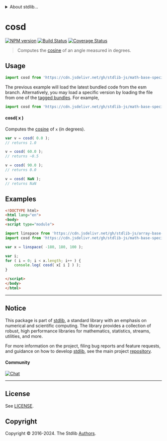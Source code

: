 <!--

@license Apache-2.0

Copyright (c) 2024 The Stdlib Authors.

Licensed under the Apache License, Version 2.0 (the "License");
you may not use this file except in compliance with the License.
You may obtain a copy of the License at

   http://www.apache.org/licenses/LICENSE-2.0

Unless required by applicable law or agreed to in writing, software
distributed under the License is distributed on an "AS IS" BASIS,
WITHOUT WARRANTIES OR CONDITIONS OF ANY KIND, either express or implied.
See the License for the specific language governing permissions and
limitations under the License.

-->


<details>
  <summary>
    About stdlib...
  </summary>
  <p>We believe in a future in which the web is a preferred environment for numerical computation. To help realize this future, we've built stdlib. stdlib is a standard library, with an emphasis on numerical and scientific computation, written in JavaScript (and C) for execution in browsers and in Node.js.</p>
  <p>The library is fully decomposable, being architected in such a way that you can swap out and mix and match APIs and functionality to cater to your exact preferences and use cases.</p>
  <p>When you use stdlib, you can be absolutely certain that you are using the most thorough, rigorous, well-written, studied, documented, tested, measured, and high-quality code out there.</p>
  <p>To join us in bringing numerical computing to the web, get started by checking us out on <a href="https://github.com/stdlib-js/stdlib">GitHub</a>, and please consider <a href="https://opencollective.com/stdlib">financially supporting stdlib</a>. We greatly appreciate your continued support!</p>
</details>

# cosd

[![NPM version][npm-image]][npm-url] [![Build Status][test-image]][test-url] [![Coverage Status][coverage-image]][coverage-url] <!-- [![dependencies][dependencies-image]][dependencies-url] -->

> Computes the [cosine][trigonometric-functions] of an angle measured in degrees.

<section class="intro">

</section>



<section class="usage">

## Usage

```javascript
import cosd from 'https://cdn.jsdelivr.net/gh/stdlib-js/math-base-special-cosd@esm/index.mjs';
```
The previous example will load the latest bundled code from the esm branch. Alternatively, you may load a specific version by loading the file from one of the [tagged bundles](https://github.com/stdlib-js/math-base-special-cosd/tags). For example,

```javascript
import cosd from 'https://cdn.jsdelivr.net/gh/stdlib-js/math-base-special-cosd@v0.1.0-esm/index.mjs';
```

#### cosd( x )

Computes the [cosine][trigonometric-functions] of `x` (in degrees).

```javascript
var v = cosd( 0.0 );
// returns 1.0

v = cosd( 60.0 );
// returns ~0.5

v = cosd( 90.0 );
// returns 0.0

v = cosd( NaN );
// returns NaN
```

</section>

<!-- /.usage -->

<section class="examples">

## Examples

<!-- eslint no-undef: "error" -->

```html
<!DOCTYPE html>
<html lang="en">
<body>
<script type="module">

import linspace from 'https://cdn.jsdelivr.net/gh/stdlib-js/array-base-linspace@esm/index.mjs';
import cosd from 'https://cdn.jsdelivr.net/gh/stdlib-js/math-base-special-cosd@esm/index.mjs';

var x = linspace( -180, 180, 100 );

var i;
for ( i = 0; i < x.length; i++ ) {
    console.log( cosd( x[ i ] ) );
}

</script>
</body>
</html>
```

</section>

<!-- /.examples -->

<!-- Section for related `stdlib` packages. Do not manually edit this section, as it is automatically populated. -->

<section class="related">

</section>

<!-- /.related -->

<!-- Section for all links. Make sure to keep an empty line after the `section` element and another before the `/section` close. -->


<section class="main-repo" >

* * *

## Notice

This package is part of [stdlib][stdlib], a standard library with an emphasis on numerical and scientific computing. The library provides a collection of robust, high performance libraries for mathematics, statistics, streams, utilities, and more.

For more information on the project, filing bug reports and feature requests, and guidance on how to develop [stdlib][stdlib], see the main project [repository][stdlib].

#### Community

[![Chat][chat-image]][chat-url]

---

## License

See [LICENSE][stdlib-license].


## Copyright

Copyright &copy; 2016-2024. The Stdlib [Authors][stdlib-authors].

</section>

<!-- /.stdlib -->

<!-- Section for all links. Make sure to keep an empty line after the `section` element and another before the `/section` close. -->

<section class="links">

[npm-image]: http://img.shields.io/npm/v/@stdlib/math-base-special-cosd.svg
[npm-url]: https://npmjs.org/package/@stdlib/math-base-special-cosd

[test-image]: https://github.com/stdlib-js/math-base-special-cosd/actions/workflows/test.yml/badge.svg?branch=v0.1.0
[test-url]: https://github.com/stdlib-js/math-base-special-cosd/actions/workflows/test.yml?query=branch:v0.1.0

[coverage-image]: https://img.shields.io/codecov/c/github/stdlib-js/math-base-special-cosd/main.svg
[coverage-url]: https://codecov.io/github/stdlib-js/math-base-special-cosd?branch=main

<!--

[dependencies-image]: https://img.shields.io/david/stdlib-js/math-base-special-cosd.svg
[dependencies-url]: https://david-dm.org/stdlib-js/math-base-special-cosd/main

-->

[chat-image]: https://img.shields.io/gitter/room/stdlib-js/stdlib.svg
[chat-url]: https://app.gitter.im/#/room/#stdlib-js_stdlib:gitter.im

[stdlib]: https://github.com/stdlib-js/stdlib

[stdlib-authors]: https://github.com/stdlib-js/stdlib/graphs/contributors

[umd]: https://github.com/umdjs/umd
[es-module]: https://developer.mozilla.org/en-US/docs/Web/JavaScript/Guide/Modules

[deno-url]: https://github.com/stdlib-js/math-base-special-cosd/tree/deno
[deno-readme]: https://github.com/stdlib-js/math-base-special-cosd/blob/deno/README.md
[umd-url]: https://github.com/stdlib-js/math-base-special-cosd/tree/umd
[umd-readme]: https://github.com/stdlib-js/math-base-special-cosd/blob/umd/README.md
[esm-url]: https://github.com/stdlib-js/math-base-special-cosd/tree/esm
[esm-readme]: https://github.com/stdlib-js/math-base-special-cosd/blob/esm/README.md
[branches-url]: https://github.com/stdlib-js/math-base-special-cosd/blob/main/branches.md

[stdlib-license]: https://raw.githubusercontent.com/stdlib-js/math-base-special-cosd/main/LICENSE

[trigonometric-functions]: https://en.wikipedia.org/wiki/Trigonometric_functions

<!-- <related-links> -->

<!-- </related-links> -->

</section>

<!-- /.links -->
